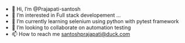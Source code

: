- 👋 Hi, I’m @Prajapati-santosh
- 👀 I’m interested in Full stack developement ...
- 🌱 I’m currently learning selenium using python with pytest framework
- 💞️ I’m looking to collaborate on automation testing
- 📫 How to reach me santoshprajapati@duck.com

<!---
Prajapati-santosh/Prajapati-santosh is a ✨ special ✨ repository because its `README.md` (this file) appears on your GitHub profile.
You can click the Preview link to take a look at your changes.
--->
